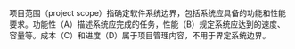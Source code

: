 项目范围（project scope）指确定软件系统边界，包括系统应具备的功能和性能要求。功能性（A）描述系统应完成的任务，性能（B）规定系统应达到的速度、容量等。成本（C）和进度（D）属于项目管理内容，不用于界定系统边界。